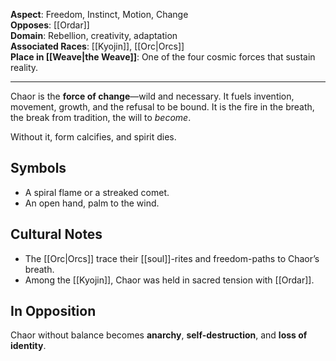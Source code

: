 **Aspect**: Freedom, Instinct, Motion, Change  
**Opposes**: [[Ordar]]  
**Domain**: Rebellion, creativity, adaptation  
**Associated Races**: [[Kyojin]], [[Orc|Orcs]]  
**Place in [[Weave|the Weave]]**: One of the four cosmic forces that sustain reality.

---

Chaor is the **force of change**—wild and necessary. It fuels invention, movement, growth, and the refusal to be bound. It is the fire in the breath, the break from tradition, the will to *become*.

Without it, form calcifies, and spirit dies.

## Symbols
- A spiral flame or a streaked comet.
- An open hand, palm to the wind.

## Cultural Notes
- The [[Orc|Orcs]] trace their [[soul]]-rites and freedom-paths to Chaor’s breath.
- Among the [[Kyojin]], Chaor was held in sacred tension with [[Ordar]].

## In Opposition
Chaor without balance becomes **anarchy**, **self-destruction**, and **loss of identity**.
